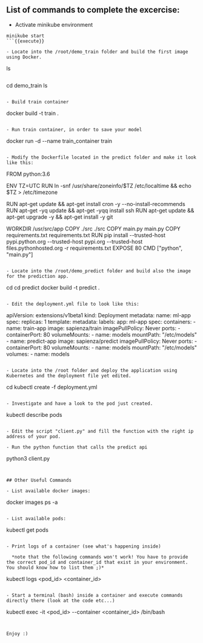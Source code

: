 ## List of commands to complete the excercise:

- Activate minikube environment

```
minikube start
```{{execute}}

- Locate into the /root/demo_train folder and build the first image using Docker.

```
ls
```{{execute}}

```
cd demo_train
ls
```{{execute}}

- Build train container 
```
docker build -t train .
```{{execute}}

- Run train container, in order to save your model

```
docker run -d --name train_container train
```{{execute}}

- Modify the Dockerfile located in the predict folder and make it look like this:

```
FROM python:3.6

ENV TZ=UTC
RUN ln -snf /usr/share/zoneinfo/$TZ /etc/localtime && echo $TZ > /etc/timezone

RUN apt-get update && apt-get install cron -y --no-install-recommends
RUN apt-get -yq update && apt-get -yqq install ssh
RUN apt-get update && apt-get upgrade -y && apt-get install -y git

WORKDIR /usr/src/app
COPY ./src ./src
COPY main.py main.py
COPY requirements.txt requirements.txt
RUN pip install --trusted-host pypi.python.org --trusted-host pypi.org --trusted-host files.pythonhosted.org -r requirements.txt
EXPOSE 80
CMD ["python", "main.py"]

```{{copy}}

- Locate into the /root/demo_predict folder and build also the image for the prediction app.

```
cd
cd predict
docker build -t predict .
```{{execute}}

- Edit the deployment.yml file to look like this:

```
apiVersion: extensions/v1beta1
kind: Deployment
metadata:
  name: ml-app
spec:
  replicas: 1
  template:
    metadata:
      labels:
        app: ml-app
    spec:
      containers:
      - name: train-app
        image: sapienza/train
        imagePullPolicy: Never
        ports:
        - containerPort: 80
        volumeMounts:
        - name: models
          mountPath: "/etc/models"
      - name: predict-app
        image: sapienza/predict
        imagePullPolicy: Never
        ports:
        - containerPort: 80
        volumeMounts:
        - name: models
          mountPath: "/etc/models"
      volumes:
      - name: models
```{{copy}}

- Locate into the /root folder and deploy the application using Kubernetes and the deployment file yet edited.

```
cd
kubectl create -f deployment.yml
```{{execute}}

- Investigate and have a look to the pod just created.

```
kubectl describe pods
```{{execute}}

- Edit the script "client.py" and fill the function with the right ip address of your pod.

- Run the python function that calls the predict api

```
python3 client.py
```{{execute}}


## Other Useful Commands

- List available docker images:

```
docker images ps -a
```{{execute}}

- List available pods:

```
kubectl get pods
```{{execute}}

- Print logs of a container (see what's happening inside)

  *note that the following commands won't work! You have to provide the correct pod_id and container_id that exist in your environment. You should know how to list them ;)*

```
kubectl logs <pod_id> <container_id>
```{{execute}}

- Start a terminal (bash) inside a container and execute commands directly there (look at the code etc...)

```
kubectl exec -it <pod_id> --container <container_id> /bin/bash
```{{execute}}


Enjoy :)


